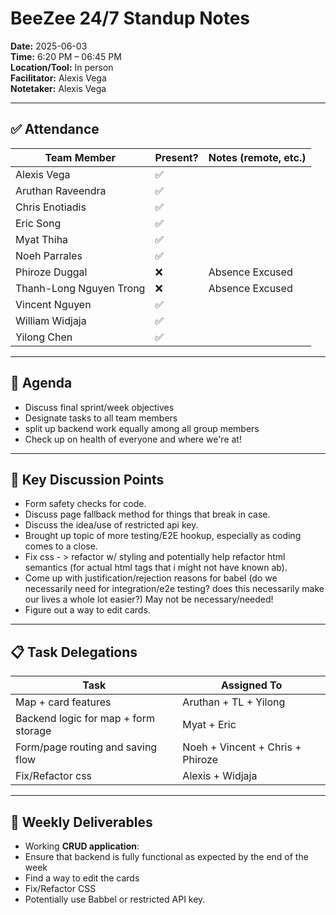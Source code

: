 # BeeZee 24/7 Standup Notes

**Date:** 2025-06-03  
**Time:** 6:20 PM – 06:45 PM  
**Location/Tool:** In person  
**Facilitator:** Alexis Vega  
**Notetaker:** Alexis Vega

---

## ✅ Attendance

| Team Member             | Present? | Notes (remote, etc.) |
| ----------------------- | -------- | -------------------- |
| Alexis Vega             | ✅       |                      |
| Aruthan Raveendra       | ✅       |                      |
| Chris Enotiadis         | ✅       |                      |
| Eric Song               | ✅       |                      |
| Myat Thiha              | ✅       |                      |
| Noeh Parrales           | ✅       |                      |
| Phiroze Duggal          | ❌       | Absence Excused      |
| Thanh-Long Nguyen Trong | ❌       | Absence Excused      |
| Vincent Nguyen          | ✅       |                      |
| William Widjaja         | ✅       |                      |
| Yilong Chen             | ✅       |                      |

---

## 🧠 Agenda

- Discuss final sprint/week objectives
- Designate tasks to all team members
- split up backend work equally among all group members
- Check up on health of everyone and where we're at!

---

## 📌 Key Discussion Points

- Form safety checks for code.
- Discuss page fallback method for things that break in case.
- Discuss the idea/use of restricted api key.
- Brought up topic of more testing/E2E hookup, especially as coding comes to a close.
- Fix css - > refactor w/ styling and potentially help refactor html semantics (for actual html tags that i might not have known ab).
- Come up with justification/rejection reasons for babel (do we necessarily need for integration/e2e testing? does this necessarily make our lives a whole lot easier?)
  May not be necessary/needed!
- Figure out a way to edit cards.

---

## 📋 Task Delegations

| Task                                 | Assigned To                      |
| ------------------------------------ | -------------------------------- |
| Map + card features                  | Aruthan + TL + Yilong            |
| Backend logic for map + form storage | Myat + Eric                      |
| Form/page routing and saving flow    | Noeh + Vincent + Chris + Phiroze |
| Fix/Refactor css                     | Alexis + Widjaja                 |

---

## 🎯 Weekly Deliverables

- Working **CRUD application**:
- Ensure that backend is fully functional as expected by the end of the week
- Find a way to edit the cards
- Fix/Refactor CSS
- Potentially use Babbel or restricted API key.
